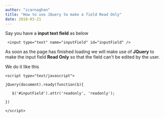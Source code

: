 ```yaml
---
author: "icarnaghan"
title: "How to use JQuery to make a field Read Only"
date: 2018-03-21
---
```


Say you have a **input text field** as below

```
 <input type="text" name="inputField" id="inputField" />
```

As soon as the page has finished loading we will make use of **JQuery** to make the input field **Read Only** so that the field can't be edited by the user.

We do it like this

```
<script type="text/javascript">
 
jQuery(document).ready(function($){
 
   $('#inputField').attr('readonly', 'readonly');
 
})
 
</script>
```
